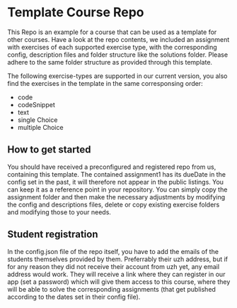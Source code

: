 # Template Course Repo
This Repo is an example for a course that can be used as a template for other courses. Have a look at the repo contents, we included an assignment with exercises of each supported exercise type, with the corresponding config, description files and folder structure like the solutions folder. Please adhere to the same folder structure as provided through this template.

The following exercise-types are supported in our current version, you also find the exercises in the template in the same corresponsing order:
* code
* codeSnippet
* text
* single Choice
* multiple Choice

## How to get started
You should have received a preconfigured and registered repo from us, containing this template. The contained assignment1 has its dueDate in the config set in the past, it will therefore not appear in the public listings. You can keep it as a reference point in your repository. You can simply copy the assignment folder and then make the necessary adjustments by modifying the config and descriptions files, delete or copy existing exercise folders and modifying those to your needs. 

## Student registration
In the config.json file of the repo itself, you have to add the emails of the students themselves provided by them. Preferrably their uzh address, but if for any reason they did not receive their account from uzh yet, any email address would work. They will receive a link where they can register in our app (set a password) which will give them access to this course, where they will be able to solve the corresponding assignments (that get published according to the dates set in their config file).